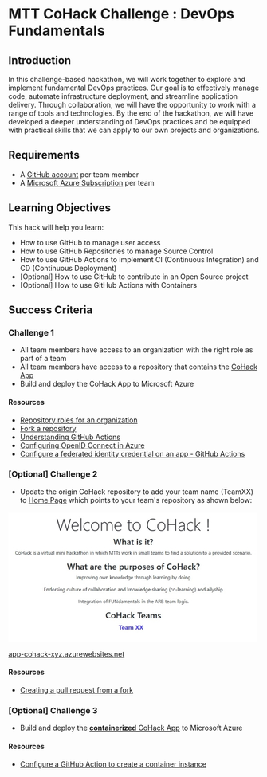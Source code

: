 # MTT CoHack Challenge : DevOps Fundamentals

## Introduction

In this challenge-based hackathon, we will work together to explore and implement fundamental DevOps practices. Our goal is to effectively manage code, automate infrastructure deployment, and streamline application delivery. Through collaboration, we will have the opportunity to work with a range of tools and technologies.
By the end of the hackathon, we will have developed a deeper understanding of DevOps practices and be equipped with practical skills that we can apply to our own projects and organizations.

## Requirements

- A [GitHub account](https://github.com/signup) per team member
- A [Microsoft Azure Subscription](http://portal.azure.com/) per team

## Learning Objectives

This hack will help you learn:

- How to use GitHub to manage user access
- How to use GitHub Repositories to manage Source Control
- How to use GitHub Actions to implement CI (Continuous Integration) and CD (Continuous Deployment)
- [Optional] How to use GitHub to contribute in an Open Source project
- [Optional] How to use GitHub Actions with Containers

## Success Criteria

### Challenge 1

- All team members have access to an organization with the right role as part of a team
- All team members have access to a repository that contains the [CoHack App](/src)
- Build and deploy the CoHack App to Microsoft Azure

#### Resources

- [Repository roles for an organization](https://docs.github.com/organizations/managing-user-access-to-your-organizations-repositories/repository-roles-for-an-organization)
- [Fork a repository](https://docs.github.com/get-started/quickstart/fork-a-repo)
- [Understanding GitHub Actions](https://docs.github.com/actions/learn-github-actions/understanding-github-actions)
- [Configuring OpenID Connect in Azure](https://docs.github.com/actions/deployment/security-hardening-your-deployments/configuring-openid-connect-in-azure)
- [Configure a federated identity credential on an app - GitHub Actions](https://learn.microsoft.com/azure/active-directory/develop/workload-identity-federation-create-trust?pivots=identity-wif-apps-methods-azp#github-actions)

### [Optional] Challenge 2

- Update the origin CoHack repository to add your team name (TeamXX) to [Home Page](/src/Pages/Index.cshtml) which points to your team's repository as shown below:

![CoHack App - Home Page](/images/CoHackApp-HomePage.jpg)

[app-cohack-xyz.azurewebsites.net](https://app-cohack-xyz.azurewebsites.net)

#### Resources

- [Creating a pull request from a fork](https://docs.github.com/pull-requests/collaborating-with-pull-requests/proposing-changes-to-your-work-with-pull-requests/creating-a-pull-request-from-a-fork)

### [Optional] Challenge 3

- Build and deploy the [**containerized** CoHack App](/src/Dockerfile) to Microsoft Azure

#### Resources

- [Configure a GitHub Action to create a container instance](https://learn.microsoft.com/azure/container-instances/container-instances-github-action?tabs=openid)
